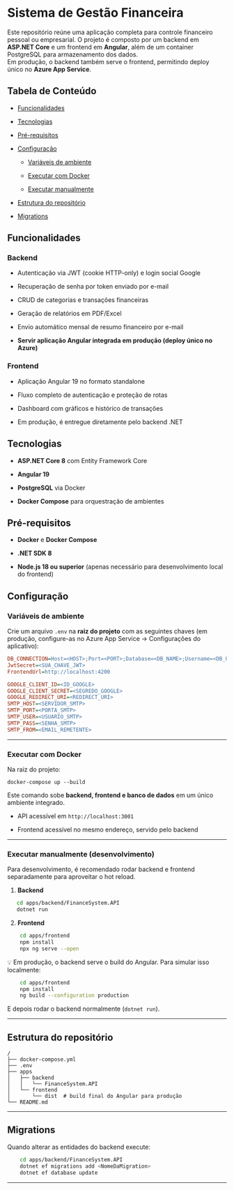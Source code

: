 
# Sistema de Gestão Financeira

Este repositório reúne uma aplicação completa para controle financeiro pessoal ou empresarial. O projeto é composto por um backend em **ASP.NET Core** e um frontend em **Angular**, além de um container PostgreSQL para armazenamento dos dados.  
Em produção, o backend também serve o frontend, permitindo deploy único no **Azure App Service**.

## Tabela de Conteúdo

-   [Funcionalidades](#funcionalidades)
    
-   [Tecnologias](#tecnologias)
    
-   [Pré-requisitos](#pr%C3%A9-requisitos)
    
-   [Configuração](#configuracao)
    
    -   [Variáveis de ambiente](#variaveis-de-ambiente)
        
    -   [Executar com Docker](#executar-com-docker)
        
    -   [Executar manualmente](#executar-manualmente)
        
-   [Estrutura do repositório](#estrutura-do-repositorio)
    
-   [Migrations](#migrations)
    

## Funcionalidades

### Backend

-   Autenticação via JWT (cookie HTTP-only) e login social Google
    
-   Recuperação de senha por token enviado por e-mail
    
-   CRUD de categorias e transações financeiras
    
-   Geração de relatórios em PDF/Excel
    
-   Envio automático mensal de resumo financeiro por e-mail
    
-   **Servir aplicação Angular integrada em produção (deploy único no Azure)**
    

### Frontend

-   Aplicação Angular 19 no formato standalone
    
-   Fluxo completo de autenticação e proteção de rotas
    
-   Dashboard com gráficos e histórico de transações
    
-   Em produção, é entregue diretamente pelo backend .NET
    

## Tecnologias

-   **ASP.NET Core 8** com Entity Framework Core
    
-   **Angular 19**
    
-   **PostgreSQL** via Docker
    
-   **Docker Compose** para orquestração de ambientes
    

## Pré-requisitos

-   **Docker** e **Docker Compose**
    
-   **.NET SDK 8**
    
-   **Node.js 18 ou superior** (apenas necessário para desenvolvimento local do frontend)
    

## Configuração

### Variáveis de ambiente

Crie um arquivo `.env` na **raiz do projeto** com as seguintes chaves (em produção, configure-as no Azure App Service → Configurações do aplicativo):
```ini
DB_CONNECTION=Host=<HOST>;Port=<PORT>;Database=<DB_NAME>;Username=<DB_USER>;Password=<DB_PASS>
JwtSecret=<SUA_CHAVE_JWT>
FrontendUrl=http://localhost:4200

GOOGLE_CLIENT_ID=<ID_GOOGLE>
GOOGLE_CLIENT_SECRET=<SEGREDO_GOOGLE>
GOOGLE_REDIRECT_URI=<REDIRECT_URI>
SMTP_HOST=<SERVIDOR_SMTP>
SMTP_PORT=<PORTA_SMTP>
SMTP_USER=<USUARIO_SMTP>
SMTP_PASS=<SENHA_SMTP>
SMTP_FROM=<EMAIL_REMETENTE>
```

----------

### Executar com Docker

Na raiz do projeto:

`docker-compose up --build` 

Este comando sobe **backend, frontend e banco de dados** em um único ambiente integrado.

-   API acessível em `http://localhost:3001`
    
-   Frontend acessível no mesmo endereço, servido pelo backend
    

----------

### Executar manualmente (desenvolvimento)

Para desenvolvimento, é recomendado rodar backend e frontend separadamente para aproveitar o hot reload.

1.  **Backend**
    
    
```bash
   cd apps/backend/FinanceSystem.API
   dotnet run
   ```
   
    
2.  **Frontend**
   ```bash
	   cd apps/frontend
	   npm install
	   npx ng serve --open
   ```
    
💡 Em produção, o backend serve o build do Angular. Para simular isso localmente:
```bash
	cd apps/frontend
	npm install
	ng build --configuration production
```

E depois rodar o backend normalmente (`dotnet run`).

----------

## Estrutura do repositório
```
/
├── docker-compose.yml
├── .env
├── apps
│   ├── backend
│   │   └── FinanceSystem.API
│   └── frontend
│       └── dist  # build final do Angular para produção
└── README.md
```
----------

## Migrations

Quando alterar as entidades do backend execute:
```bash
	cd apps/backend/FinanceSystem.API
	dotnet ef migrations add <NomeDaMigration>
	dotnet ef database update
```

----------
